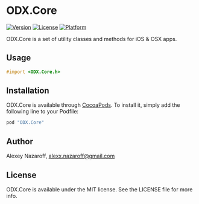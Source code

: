 # ODX.Core

[![Version](https://img.shields.io/cocoapods/v/ODX.Core.svg?style=flat)](http://cocoapods.org/pods/ODX.Core)
[![License](https://img.shields.io/cocoapods/l/ODX.Core.svg?style=flat)](http://cocoapods.org/pods/ODX.Core)
[![Platform](https://img.shields.io/cocoapods/p/ODX.Core.svg?style=flat)](http://cocoapods.org/pods/ODX.Core)

ODX.Core is a set of utility classes and methods for iOS & OSX apps.

## Usage

```objective-c
#import <ODX.Core.h>
```

## Installation

ODX.Core is available through [CocoaPods](http://cocoapods.org). To install
it, simply add the following line to your Podfile:

```ruby
pod "ODX.Core"
```

## Author

Alexey Nazaroff, alexx.nazaroff@gmail.com

## License

ODX.Core is available under the MIT license. See the LICENSE file for more info.
